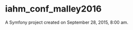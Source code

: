 iahm_conf_malley2016
====================

A Symfony project created on September 28, 2015, 8:00 am.
